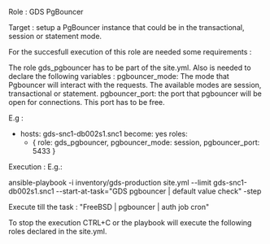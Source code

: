 Role : GDS PgBouncer

Target : setup a PgBouncer instance that could be in the transactional, session or statement mode.

For the succesfull execution of this role are needed some requirements : 


The role gds_pgbouncer has to be part of the site.yml. Also is needed to declare the following variables : 
pgbouncer_mode: The mode that Pgbouncer will interact with the requests. The available modes are session, transactional or statement.
pgbouncer_port: the port that pgbouncer will be open for connections. This port has to be free.

E.g :
- hosts: gds-snc1-db002s1.snc1
  become: yes
  roles:
    - { role: gds_pgbouncer, pgbouncer_mode: session, pgbouncer_port: 5433 }

Execution :
E.g.: 

ansible-playbook -i inventory/gds-production site.yml --limit gds-snc1-db002s1.snc1 --start-at-task="GDS pgbouncer | default value check" -step

Execute till the task : "FreeBSD | pgbouncer | auth job cron"

To stop the execution CTRL+C or the playbook will execute the following roles declared in the site.yml.

